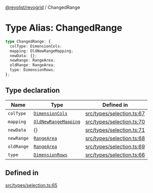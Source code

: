 [@revolist/revogrid](README.md) / ChangedRange

# Type Alias: ChangedRange

```ts
type ChangedRange: {
  colType: DimensionCols;
  mapping: OldNewRangeMapping;
  newData: {};
  newRange: RangeArea;
  oldRange: RangeArea;
  type: DimensionRows;
};
```

## Type declaration

| Name | Type | Defined in |
| ------ | ------ | ------ |
| `colType` | [`DimensionCols`](TypeAlias.DimensionCols.md) | [src/types/selection.ts:67](https://github.com/revolist/revogrid/blob/7c04a51ec5214ac7292502c14a49e3fb70d452cb/src/types/selection.ts#L67) |
| `mapping` | [`OldNewRangeMapping`](TypeAlias.OldNewRangeMapping.md) | [src/types/selection.ts:70](https://github.com/revolist/revogrid/blob/7c04a51ec5214ac7292502c14a49e3fb70d452cb/src/types/selection.ts#L70) |
| `newData` | \{\} | [src/types/selection.ts:71](https://github.com/revolist/revogrid/blob/7c04a51ec5214ac7292502c14a49e3fb70d452cb/src/types/selection.ts#L71) |
| `newRange` | [`RangeArea`](TypeAlias.RangeArea.md) | [src/types/selection.ts:68](https://github.com/revolist/revogrid/blob/7c04a51ec5214ac7292502c14a49e3fb70d452cb/src/types/selection.ts#L68) |
| `oldRange` | [`RangeArea`](TypeAlias.RangeArea.md) | [src/types/selection.ts:69](https://github.com/revolist/revogrid/blob/7c04a51ec5214ac7292502c14a49e3fb70d452cb/src/types/selection.ts#L69) |
| `type` | [`DimensionRows`](TypeAlias.DimensionRows.md) | [src/types/selection.ts:66](https://github.com/revolist/revogrid/blob/7c04a51ec5214ac7292502c14a49e3fb70d452cb/src/types/selection.ts#L66) |

## Defined in

[src/types/selection.ts:65](https://github.com/revolist/revogrid/blob/7c04a51ec5214ac7292502c14a49e3fb70d452cb/src/types/selection.ts#L65)
